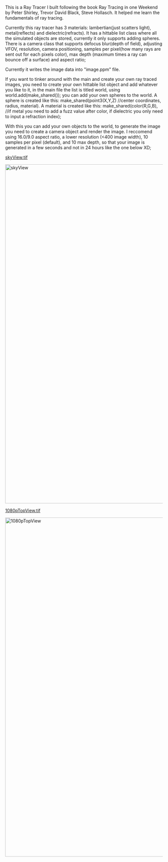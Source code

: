 This is a Ray Tracer I built following the book Ray Tracing in one Weekend by Peter Shirley, Trevor David Black, Steve Hollasch. It helped me learn the fundamentals of ray tracing.

Currently this ray tracer has 3 materials: lambertian(just scatters light), metal(reflects) and dielectric(refracts). It has a hittable list class where all the simulated objects are stored, currently it only supports adding spheres.
There is a camera class that supports defocus blur(depth of field), adjusting VFOV, resolution, camera positioning, samples per pixel(how many rays are sent out for each pixels color), max depth (maximum times a ray can bounce off a surface) and aspect ratio;

Currently it writes the image data into "image.ppm" file.

If you want to tinker around with the main and create your own ray traced images, you need to create your own hittable list object and add whatever you like to it, in the main file the list is titled world,
using world.add(make_shared<sphere>()); you can add your own spheres to the world. A sphere is created like this: make_shared<sphere>(point3(X,Y,Z) //center coordinates, radius, material).
A material is created like this: make_shared<material type>(color(R,G,B), //if metal you need to add a fuzz value after color, if dielectric you only need to input a refraction index);

With this you can add your own objects to the world, to generate the image you need to create a camera object and render the image. I reccomend using 16.0/9.0 aspect ratio, a lower resolution (<400 image width), 10 samples per pixel (default), and 10 max depth, so that your image is generated in a few seconds and not in 24 hours like the one below XD;



[skyView.tif](https://github.com/user-attachments/files/21956627/skyView.tif)


<img width="1920" height="1080" alt="skyView" src="https://github.com/user-attachments/assets/be6f686f-8f05-41cf-9f48-002fa4ac22a3" />


[1080pTopView.tif](https://github.com/user-attachments/files/21956636/1080pTopView.tif)


<img width="1920" height="1080" alt="1080pTopView" src="https://github.com/user-attachments/assets/66ec050a-8551-45a5-84a6-aad8daa5d05b" />
